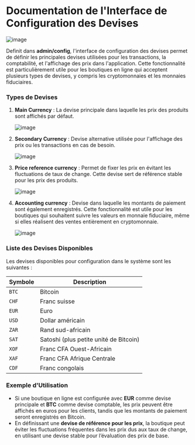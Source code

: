 # Documentation de l'Interface de Configuration des Devises

![image](https://github.com/user-attachments/assets/13e4bd2d-07d2-4173-8561-7fd2e04f8a04)

Definit dans **admin/config**, l'interface de configuration des devises permet de définir les principales devises utilisées pour les transactions, la comptabilité, et l'affichage des prix dans l'application. Cette fonctionnalité est particulièrement utile pour les boutiques en ligne qui acceptent plusieurs types de devises, y compris les cryptomonnaies et les monnaies fiduciaires.

### Types de Devises

1. **Main Currency** : La devise principale dans laquelle les prix des produits sont affichés par défaut.

   ![image](https://github.com/user-attachments/assets/a8c04434-3fbc-4b3a-98f2-31e60aacca33)

2. **Secondary Currency** : Devise alternative utilisée pour l'affichage des prix ou les transactions en cas de besoin.

   ![image](https://github.com/user-attachments/assets/07276ee0-8ca5-43b7-ae9f-62aaa3467050)

3. **Price reference currency** : Permet de fixer les prix en évitant les fluctuations de taux de change. Cette devise sert de référence stable pour les prix des produits.

   ![image](https://github.com/user-attachments/assets/7bc13de5-0206-4883-81d1-e80861f36803)

4. **Accounting currency** : Devise dans laquelle les montants de paiement sont également enregistrés. Cette fonctionnalité est utile pour les boutiques qui souhaitent suivre les valeurs en monnaie fiduciaire, même si elles réalisent des ventes entièrement en cryptomonnaie.

   ![image](https://github.com/user-attachments/assets/27b4bd83-69b4-42e2-9f28-370b5a7306fa)

### Liste des Devises Disponibles

Les devises disponibles pour configuration dans le système sont les suivantes :

| Symbole | Description                            |
| ------- | -------------------------------------- |
| `BTC`   | Bitcoin                                |
| `CHF`   | Franc suisse                           |
| `EUR`   | Euro                                   |
| `USD`   | Dollar américain                       |
| `ZAR`   | Rand sud-africain                      |
| `SAT`   | Satoshi (plus petite unité de Bitcoin) |
| `XOF`   | Franc CFA Ouest-Africain               |
| `XAF`   | Franc CFA Afrique Centrale             |
| `CDF`   | Franc congolais                        |

### Exemple d'Utilisation

- Si une boutique en ligne est configurée avec **EUR** comme devise principale et **BTC** comme devise comptable, les prix peuvent être affichés en euros pour les clients, tandis que les montants de paiement seront enregistrés en Bitcoin.
- En définissant une **devise de référence pour les prix**, la boutique peut éviter les fluctuations fréquentes dans les prix dus aux taux de change, en utilisant une devise stable pour l’évaluation des prix de base.
